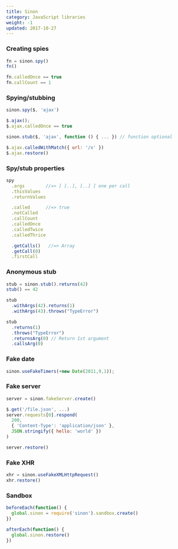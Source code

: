 ```yaml
---
title: Sinon
category: JavaScript libraries
weight: -1
updated: 2017-10-27
---
```


### Creating spies

```js
fn = sinon.spy()
fn()
```

```js
fn.calledOnce == true
fn.callCount == 1
```

### Spying/stubbing

```js
sinon.spy($, 'ajax')
```

```js
$.ajax();
$.ajax.calledOnce == true
```

```js
sinon.stub($, 'ajax', function () { ... }) // function optional
```

```js
$.ajax.calledWithMatch({ url: '/x' })
$.ajax.restore()
```

### Spy/stub properties

```js
spy
  .args        //=> [ [..], [..] ] one per call
  .thisValues
  .returnValues
```

```js
  .called      //=> true
  .notCalled
  .callCount
  .calledOnce
  .calledTwice
  .calledThrice
```

```js
  .getCalls()   //=> Array
  .getCall(0)
  .firstCall
```

### Anonymous stub

```js
stub = sinon.stub().returns(42)
stub() == 42
```

```js
stub
  .withArgs(42).returns(1)
  .withArgs(43).throws("TypeError")
```

```js
stub
  .returns(1)
  .throws("TypeError")
  .returnsArg(0) // Return 1st argument
  .callsArg(0)
```

### Fake date

```js
sinon.useFakeTimers(+new Date(2011,9,1));
```

### Fake server

```js
server = sinon.fakeServer.create()
```

```js
$.get('/file.json', ...)
server.requests[0].respond(
  200,
  { 'Content-Type': 'application/json' },
  JSON.stringify({ hello: 'world' })
)
```

```js
server.restore()
```

### Fake XHR

```js
xhr = sinon.useFakeXMLHttpRequest()
xhr.restore()
```

### Sandbox

```js
beforeEach(function() {
  global.sinon = require('sinon').sandbox.create()
})
```

```js
afterEach(function() {
  global.sinon.restore()
})
```
